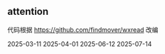 ## attention     

代码根据 https://github.com/findmover/wxread 改编

2025-03-11
2025-04-01
2025-06-12
2025-07-14
